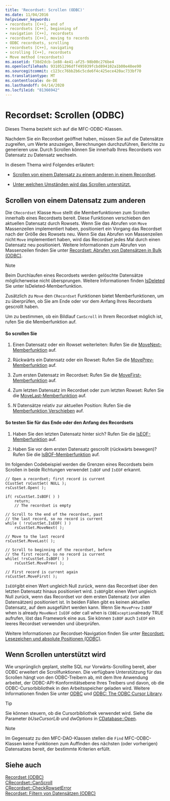 ```yaml
---
title: 'Recordset: Scrollen (ODBC)'
ms.date: 11/04/2016
helpviewer_keywords:
- recordsets [C++], end of
- recordsets [C++], beginning of
- navigation [C++], recordsets
- recordsets [C++], moving to records
- ODBC recordsets, scrolling
- recordsets [C++], navigating
- scrolling [C++], recordsets
- Move method (recordsets)
ms.assetid: f38d2dcb-1e88-4e41-af25-98b00c276be4
ms.openlocfilehash: 931051296dff495939fcbd894102a1b00e48ee90
ms.sourcegitcommit: c123cc76bb2b6c5cde6f4c425ece420ac733bf70
ms.translationtype: MT
ms.contentlocale: de-DE
ms.lasthandoff: 04/14/2020
ms.locfileid: "81366942"
---
```

# <a name="recordset-scrolling-odbc"></a>Recordset: Scrollen (ODBC)

Dieses Thema bezieht sich auf die MFC-ODBC-Klassen.

Nachdem Sie ein Recordset geöffnet haben, müssen Sie auf die Datensätze zugreifen, um Werte anzuzeigen, Berechnungen durchzuführen, Berichte zu generieren usw. Durch Scrollen können Sie innerhalb Ihres Recordsets von Datensatz zu Datensatz wechseln.

In diesem Thema wird Folgendes erläutert:

- [Scrollen von einem Datensatz zu einem anderen in einem Recordset](#_core_scrolling_from_one_record_to_another).

- [Unter welchen Umständen wird das Scrollen unterstützt.](#_core_when_scrolling_is_supported)

## <a name="scrolling-from-one-record-to-another"></a><a name="_core_scrolling_from_one_record_to_another"></a>Scrollen von einem Datensatz zum anderen

Die `CRecordset` Klasse `Move` stellt die Memberfunktionen zum Scrollen innerhalb eines Recordsets bereit. Diese Funktionen verschieben den aktuellen Datensatz durch Rowsets. Wenn Sie das Abrufen von `Move` Massenzeilen implementiert haben, positioniert ein Vorgang das Recordset nach der Größe des Rowsets neu. Wenn Sie das Abrufen von Massenzeilen nicht `Move` implementiert haben, wird das Recordset jedes Mal durch einen Datensatz neu positioniert. Weitere Informationen zum Abrufen von Massenzeilen finden Sie unter [Recordset: Abrufen von Datensätzen in Bulk (ODBC)](../../data/odbc/recordset-fetching-records-in-bulk-odbc.md).

> [!NOTE]
> Beim Durchlaufen eines Recordsets werden gelöschte Datensätze möglicherweise nicht übersprungen. Weitere Informationen finden [IsDeleted](../../mfc/reference/crecordset-class.md#isdeleted) Sie unter IsDeleted-Memberfunktion.

Zusätzlich zu `Move` den `CRecordset` Funktionen bietet Memberfunktionen, um zu überprüfen, ob Sie am Ende oder vor dem Anfang Ihres Recordsets gescrollt haben.

Um zu bestimmen, ob ein Bildlauf `CanScroll` in Ihrem Recordset möglich ist, rufen Sie die Memberfunktion auf.

#### <a name="to-scroll"></a>So scrollen Sie

1. Einen Datensatz oder ein Rowset weiterleiten: Rufen Sie die [MoveNext-Memberfunktion](../../mfc/reference/crecordset-class.md#movenext) auf.

1. Rückwärts ein Datensatz oder ein Rowset: Rufen Sie die [MovePrev-Memberfunktion](../../mfc/reference/crecordset-class.md#moveprev) auf.

1. Zum ersten Datensatz im Recordset: Rufen Sie die [MoveFirst-Memberfunktion](../../mfc/reference/crecordset-class.md#movefirst) auf.

1. Zum letzten Datensatz im Recordset oder zum letzten Rowset: Rufen Sie die [MoveLast-Memberfunktion](../../mfc/reference/crecordset-class.md#movelast) auf.

1. *N* Datensätze relativ zur aktuellen Position: Rufen Sie die [Memberfunktion Verschieben](../../mfc/reference/crecordset-class.md#move) auf.

#### <a name="to-test-for-the-end-or-the-beginning-of-the-recordset"></a>So testen Sie für das Ende oder den Anfang des Recordsets

1. Haben Sie den letzten Datensatz hinter sich? Rufen Sie die [IsEOF-Memberfunktion](../../mfc/reference/crecordset-class.md#iseof) auf.

1. Haben Sie vor dem ersten Datensatz gescrollt (rückwärts bewegen)? Rufen Sie die [IsBOF-Memberfunktion](../../mfc/reference/crecordset-class.md#isbof) auf.

Im folgenden Codebeispiel werden die Grenzen eines Recordsets beim Scrollen in beide Richtungen verwendet `IsBOF` und `IsEOF` erkannt.

```
// Open a recordset; first record is current
CCustSet rsCustSet( NULL );
rsCustSet.Open( );

if( rsCustSet.IsBOF( ) )
    return;
    // The recordset is empty

// Scroll to the end of the recordset, past
// the last record, so no record is current
while ( !rsCustSet.IsEOF( ) )
    rsCustSet.MoveNext( );

// Move to the last record
rsCustSet.MoveLast( );

// Scroll to beginning of the recordset, before
// the first record, so no record is current
while( !rsCustSet.IsBOF( ) )
    rsCustSet.MovePrev( );

// First record is current again
rsCustSet.MoveFirst( );
```

`IsEOF`gibt einen Wert ungleich Null zurück, wenn das Recordset über den letzten Datensatz hinaus positioniert wird. `IsBOF`gibt einen Wert ungleich Null zurück, wenn das Recordset vor dem ersten Datensatz (vor allen Datensätzen) positioniert ist. In beiden Fällen gibt es keinen aktuellen Datensatz, auf dem ausgeführt werden kann. Wenn Sie `MovePrev` `IsBOF` when is already `MoveNext` `IsEOF` oder call when is `CDBException`already TRUE aufrufen, löst das Framework eine aus. Sie können `IsBOF` auch `IsEOF` ein leeres Recordset verwenden und überprüfen.

Weitere Informationen zur Recordset-Navigation finden Sie unter [Recordset: Lesezeichen und absolute Positionen (ODBC)](../../data/odbc/recordset-bookmarks-and-absolute-positions-odbc.md).

## <a name="when-scrolling-is-supported"></a><a name="_core_when_scrolling_is_supported"></a>Wenn Scrollen unterstützt wird

Wie ursprünglich geplant, stellte SQL nur Vorwärts-Scrolling bereit, aber ODBC erweitert die Scrollfunktionen. Die verfügbare Unterstützung für das Scrollen hängt von den ODBC-Treibern ab, mit dem Ihre Anwendung arbeitet, der ODBC-API-Konformitätsebene Ihres Treibers und davon, ob die ODBC-Cursorbibliothek in den Arbeitsspeicher geladen wird. Weitere Informationen finden Sie unter [ODBC](../../data/odbc/odbc-basics.md) und [ODBC: The ODBC Cursor Library](../../data/odbc/odbc-the-odbc-cursor-library.md).

> [!TIP]
> Sie können steuern, ob die Cursorbibliothek verwendet wird. Siehe die Parameter *bUseCursorLib* und *dwOptions* in [CDatabase::Open](../../mfc/reference/cdatabase-class.md#open).

> [!NOTE]
> Im Gegensatz zu den MFC-DAO-Klassen stellen die `Find` MFC-ODBC-Klassen keine Funktionen zum Auffinden des nächsten (oder vorherigen) Datensatzes bereit, der bestimmte Kriterien erfüllt.

## <a name="see-also"></a>Siehe auch

[Recordset (ODBC)](../../data/odbc/recordset-odbc.md)<br/>
[CRecordset::CanScroll](../../mfc/reference/crecordset-class.md#canscroll)<br/>
[CRecordset::CheckRowsetError](../../mfc/reference/crecordset-class.md#checkrowseterror)<br/>
[Recordset: Filtern von Datensätzen (ODBC)](../../data/odbc/recordset-filtering-records-odbc.md)
